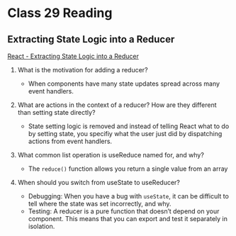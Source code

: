# Class 29 Reading

## Extracting State Logic into a Reducer

[React - Extracting State Logic into a Reducer](https://react.dev/learn/extracting-state-logic-into-a-reducer)

1. What is the motivation for adding a reducer?
    - When components have many state updates spread across many event handlers.

2. What are actions in the context of a reducer? How are they different than setting state directly?
    - State setting logic is removed and instead of telling React what to do by setting state, you specifiy what the user just did by dispatching actions from event handlers. 

3. What common list operation is useReduce named for, and why?
    - The `reduce()` function allows you return a single value from an array

4. When should you switch from useState to useReducer?
    - Debugging: When you have a bug with `useState`, it can be difficult to tell where the state was set incorrectly, and why.
    - Testing: A reducer is a pure function that doesn’t depend on your component. This means that you can export and test it separately in isolation.